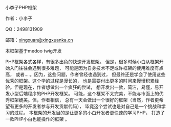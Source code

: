 小李子PHP框架

作者：小李子

QQ：2498131909

邮箱：xingxuan@xingxuanka.cn

本框架基于medoo twig开发

PHP框架各式各样，有很多出色的快速开发框架。
但是，很多时候小白从框架开始入门往往会遇到很多难题，
可能是因为自身技术不足或许框架的使用难度有点高，
或者....。因为，这些问题，作者曾经也遇到过，
但最终还是学会了使用这些优秀的框架。这个学的过程是漫长的，
也是需要付出更多的时间来慢慢积累经验。但是现在，作者想做出一个疯狂的尝试，
想开发出一款，简洁，易懂，易开发小型后端程序的PHP开发框架。
可能，这个框架不太完美，不能与市面上的优秀框架媲美。但，作者相信，
总有一天会做出一个很好的框架（当然，作者更希望有更多的开发者参与开发贡献代码），
毕竟这个尝试也是对自己是一个挑战和学习的过程。 本框架的开发目的是让更多的小白开发者更快速的学习PHP，
打造了一款PHP小白也能操作的框架 。
